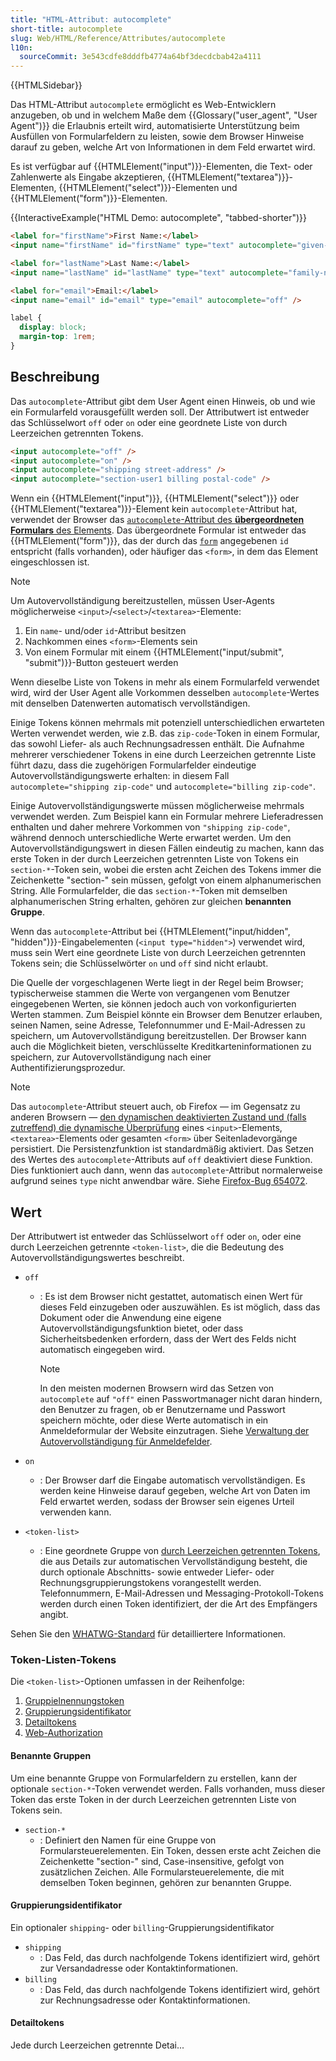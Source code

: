 ```yaml
---
title: "HTML-Attribut: autocomplete"
short-title: autocomplete
slug: Web/HTML/Reference/Attributes/autocomplete
l10n:
  sourceCommit: 3e543cdfe8dddfb4774a64bf3decdcbab42a4111
---
```


{{HTMLSidebar}}

Das HTML-Attribut `autocomplete` ermöglicht es Web-Entwicklern anzugeben, ob und in welchem Maße dem {{Glossary("user_agent", "User Agent")}} die Erlaubnis erteilt wird, automatisierte Unterstützung beim Ausfüllen von Formularfeldern zu leisten, sowie dem Browser Hinweise darauf zu geben, welche Art von Informationen in dem Feld erwartet wird.

Es ist verfügbar auf {{HTMLElement("input")}}-Elementen, die Text- oder Zahlenwerte als Eingabe akzeptieren, {{HTMLElement("textarea")}}-Elementen, {{HTMLElement("select")}}-Elementen und {{HTMLElement("form")}}-Elementen.

{{InteractiveExample("HTML Demo: autocomplete", "tabbed-shorter")}}

```html interactive-example
<label for="firstName">First Name:</label>
<input name="firstName" id="firstName" type="text" autocomplete="given-name" />

<label for="lastName">Last Name:</label>
<input name="lastName" id="lastName" type="text" autocomplete="family-name" />

<label for="email">Email:</label>
<input name="email" id="email" type="email" autocomplete="off" />
```

```css interactive-example
label {
  display: block;
  margin-top: 1rem;
}
```

## Beschreibung

Das `autocomplete`-Attribut gibt dem User Agent einen Hinweis, ob und wie ein Formularfeld vorausgefüllt werden soll. Der Attributwert ist entweder das Schlüsselwort `off` oder `on` oder eine geordnete Liste von durch Leerzeichen getrennten Tokens.

```html
<input autocomplete="off" />
<input autocomplete="on" />
<input autocomplete="shipping street-address" />
<input autocomplete="section-user1 billing postal-code" />
```

Wenn ein {{HTMLElement("input")}}, {{HTMLElement("select")}} oder {{HTMLElement("textarea")}}-Element kein `autocomplete`-Attribut hat, verwendet der Browser das [`autocomplete`-Attribut des **übergeordneten Formulars** des Elements](/de/docs/Web/HTML/Reference/Elements/form#autocomplete). Das übergeordnete Formular ist entweder das {{HTMLElement("form")}}, das der durch das [`form`](/de/docs/Web/HTML/Reference/Elements/input#form) angegebenen `id` entspricht (falls vorhanden), oder häufiger das `<form>`, in dem das Element eingeschlossen ist.

> [!NOTE]
> Um Autovervollständigung bereitzustellen, müssen User-Agents möglicherweise `<input>`/`<select>`/`<textarea>`-Elemente:
>
> 1. Ein `name`- und/oder `id`-Attribut besitzen
> 2. Nachkommen eines `<form>`-Elements sein
> 3. Von einem Formular mit einem {{HTMLElement("input/submit", "submit")}}-Button gesteuert werden

Wenn dieselbe Liste von Tokens in mehr als einem Formularfeld verwendet wird, wird der User Agent alle Vorkommen desselben `autocomplete`-Wertes mit denselben Datenwerten automatisch vervollständigen.

Einige Tokens können mehrmals mit potenziell unterschiedlichen erwarteten Werten verwendet werden, wie z.B. das `zip-code`-Token in einem Formular, das sowohl Liefer- als auch Rechnungsadressen enthält. Die Aufnahme mehrerer verschiedener Tokens in eine durch Leerzeichen getrennte Liste führt dazu, dass die zugehörigen Formularfelder eindeutige Autovervollständigungswerte erhalten: in diesem Fall `autocomplete="shipping zip-code"` und `autocomplete="billing zip-code"`.

Einige Autovervollständigungswerte müssen möglicherweise mehrmals verwendet werden. Zum Beispiel kann ein Formular mehrere Lieferadressen enthalten und daher mehrere Vorkommen von `"shipping zip-code"`, während dennoch unterschiedliche Werte erwartet werden. Um den Autovervollständigungswert in diesen Fällen eindeutig zu machen, kann das erste Token in der durch Leerzeichen getrennten Liste von Tokens ein `section-*`-Token sein, wobei die ersten acht Zeichen des Tokens immer die Zeichenkette "section-" sein müssen, gefolgt von einem alphanumerischen String. Alle Formularfelder, die das `section-*`-Token mit demselben alphanumerischen String erhalten, gehören zur gleichen **benannten Gruppe**.

Wenn das `autocomplete`-Attribut bei {{HTMLElement("input/hidden", "hidden")}}-Eingabelementen (`<input type="hidden">`) verwendet wird, muss sein Wert eine geordnete Liste von durch Leerzeichen getrennten Tokens sein; die Schlüsselwörter `on` und `off` sind nicht erlaubt.

Die Quelle der vorgeschlagenen Werte liegt in der Regel beim Browser; typischerweise stammen die Werte von vergangenen vom Benutzer eingegebenen Werten, sie können jedoch auch von vorkonfigurierten Werten stammen. Zum Beispiel könnte ein Browser dem Benutzer erlauben, seinen Namen, seine Adresse, Telefonnummer und E-Mail-Adressen zu speichern, um Autovervollständigung bereitzustellen. Der Browser kann auch die Möglichkeit bieten, verschlüsselte Kreditkarteninformationen zu speichern, zur Autovervollständigung nach einer Authentifizierungsprozedur.

> [!NOTE]
> Das `autocomplete`-Attribut steuert auch, ob Firefox — im Gegensatz zu anderen Browsern — [den dynamischen deaktivierten Zustand und (falls zutreffend) die dynamische Überprüfung](https://stackoverflow.com/questions/5985839/bug-with-firefox-disabled-attribute-of-input-not-resetting-when-refreshing) eines `<input>`-Elements, `<textarea>`-Elements oder gesamten `<form>` über Seitenladevorgänge persistiert. Die Persistenzfunktion ist standardmäßig aktiviert. Das Setzen des Wertes des `autocomplete`-Attributs auf `off` deaktiviert diese Funktion. Dies funktioniert auch dann, wenn das `autocomplete`-Attribut normalerweise aufgrund seines `type` nicht anwendbar wäre. Siehe [Firefox-Bug 654072](https://bugzil.la/654072).

## Wert

Der Attributwert ist entweder das Schlüsselwort `off` oder `on`, oder eine durch Leerzeichen getrennte `<token-list>`, die die Bedeutung des Autovervollständigungswertes beschreibt.

- `off`

  - : Es ist dem Browser nicht gestattet, automatisch einen Wert für dieses Feld einzugeben oder auszuwählen. Es ist möglich, dass das Dokument oder die Anwendung eine eigene Autovervollständigungsfunktion bietet, oder dass Sicherheitsbedenken erfordern, dass der Wert des Felds nicht automatisch eingegeben wird.

    > [!NOTE]
    > In den meisten modernen Browsern wird das Setzen von `autocomplete` auf `"off"` einen Passwortmanager nicht daran hindern, den Benutzer zu fragen, ob er Benutzername und Passwort speichern möchte, oder diese Werte automatisch in ein Anmeldeformular der Website einzutragen. Siehe [Verwaltung der Autovervollständigung für Anmeldefelder](/de/docs/Web/Security/Practical_implementation_guides/Turning_off_form_autocompletion#managing_autofill_for_login_fields).

- `on`

  - : Der Browser darf die Eingabe automatisch vervollständigen. Es werden keine Hinweise darauf gegeben, welche Art von Daten im Feld erwartet werden, sodass der Browser sein eigenes Urteil verwenden kann.

- `<token-list>`
  - : Eine geordnete Gruppe von [durch Leerzeichen getrennten Tokens](#token-listen-tokens), die aus Details zur automatischen Vervollständigung besteht, die durch optionale Abschnitts- sowie entweder Liefer- oder Rechnungsgruppierungstokens vorangestellt werden. Telefonnummern, E-Mail-Adressen und Messaging-Protokoll-Tokens werden durch einen Token identifiziert, der die Art des Empfängers angibt.

Sehen Sie den [WHATWG-Standard](https://html.spec.whatwg.org/multipage/forms.html#autofill) für detailliertere Informationen.

### Token-Listen-Tokens

Die `<token-list>`-Optionen umfassen in der Reihenfolge:

1. [Gruppielnennungstoken](#benannte_gruppen)
2. [Gruppierungsidentifikator](#gruppierungsidentifikator)
3. [Detailtokens](#detailtokens)
4. [Web-Authorization](#web_authorization_token)

#### Benannte Gruppen

Um eine benannte Gruppe von Formularfeldern zu erstellen, kann der optionale `section-*`-Token verwendet werden. Falls vorhanden, muss dieser Token das erste Token in der durch Leerzeichen getrennten Liste von Tokens sein.

- `section-*`
  - : Definiert den Namen für eine Gruppe von Formularsteuerelementen. Ein Token, dessen erste acht Zeichen die Zeichenkette "section-" sind, Case-insensitive, gefolgt von zusätzlichen Zeichen. Alle Formularsteuerelemente, die mit demselben Token beginnen, gehören zur benannten Gruppe.

#### Gruppierungsidentifikator

Ein optionaler `shipping`- oder `billing`-Gruppierungsidentifikator

- `shipping`
  - : Das Feld, das durch nachfolgende Tokens identifiziert wird, gehört zur Versandadresse oder Kontaktinformationen.
- `billing`
  - : Das Feld, das durch nachfolgende Tokens identifiziert wird, gehört zur Rechnungsadresse oder Kontaktinformationen.

#### Detailtokens

Jede durch Leerzeichen getrennte Detai...
